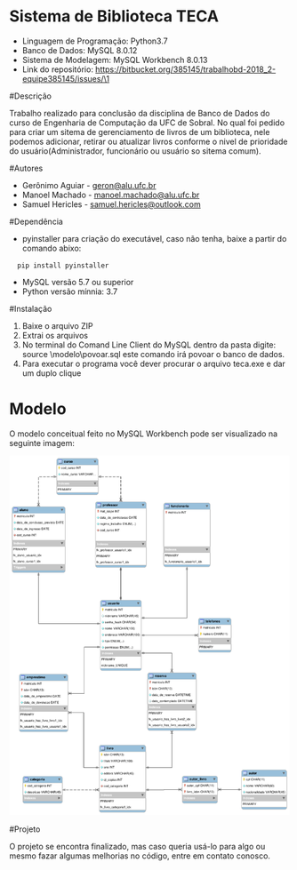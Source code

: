 # Sistema de Biblioteca TECA

+ Linguagem de Programação: Python3.7
+ Banco de Dados: MySQL 8.0.12
+ Sistema de Modelagem: MySQL Workbench 8.0.13
+ Link do repositório: https://bitbucket.org/385145/trabalhobd-2018_2-equipe385145/issues/\1

#Descrição

  Trabalho realizado para conclusão da disciplina de Banco de Dados do curso de Engenharia de Computação da UFC de Sobral. No qual foi pedido para criar um sitema de gerenciamento de livros de um biblioteca, nele podemos adicionar, retirar ou atualizar livros conforme o nivel de prioridade do usuário(Administrador, funcionário ou usuário so sitema comum).

#Autores

+ Gerônimo Aguiar - geron@alu.ufc.br
+ Manoel Machado  - manoel.machado@alu.ufc.br
+ Samuel Hericles - samuel.hericles@outlook.com

#Dependência
+ pyinstaller para criação do executável, caso não tenha, baixe a partir do comando abixo:

``` shell
  pip install pyinstaller
```
+ MySQL versão 5.7 ou superior
+ Python versão mínnia: 3.7

#Instalação

1. Baixe o arquivo ZIP
2. Extrai os arquivos
3. No terminal do Comand Line Client do MySQL dentro da pasta digite:
  source <raiz-do-projeto>\modelo\povoar.sql
este comando irá povoar o banco de dados.
4. Para executar o programa você dever procurar o arquivo teca.exe e dar um duplo clique   


# Modelo

O modelo conceitual feito no MySQL Workbench pode ser visualizado na
seguinte imagem:

![modelo](modelo/modelo.png)

#Projeto

  O projeto se encontra finalizado, mas caso queria usá-lo para algo ou mesmo fazar algumas melhorias no código, entre em contato conosco.
